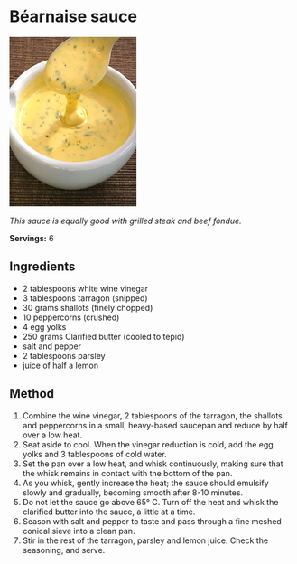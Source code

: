 # Béarnaise sauce

![Béarnaise sauce](resources/bearnaise-sauce.png)

*This sauce is equally good with grilled steak and beef fondue.*

**Servings:** 6

## Ingredients
- 2 tablespoons white wine vinegar
- 3 tablespoons tarragon (snipped)
- 30 grams shallots (finely chopped)
- 10 peppercorns (crushed)
- 4 egg yolks
- 250 grams Clarified butter (cooled to tepid)
- salt and pepper
- 2 tablespoons parsley
- juice of half a lemon

## Method
1. Combine the wine vinegar, 2 tablespoons of the tarragon, the shallots and peppercorns in a small, heavy-based saucepan and reduce by half over a low heat.
1. Seat aside to cool. When the vinegar reduction is cold, add the egg yolks and 3 tablespoons of cold water. 
1. Set the pan over a low heat, and whisk continuously, making sure that the whisk remains in contact with the bottom of the pan. 
1. As you whisk, gently increase the heat; the sauce should emulsify slowly and gradually, becoming smooth after 8-10 minutes. 
1. Do not let the sauce go above 65° C. Turn off the heat and whisk the clarified butter into the sauce, a little at a time. 
1. Season with salt and pepper to taste and pass through a fine meshed conical sieve into a clean pan. 
1. Stir in the rest of the tarragon, parsley and lemon juice. Check the seasoning, and serve.